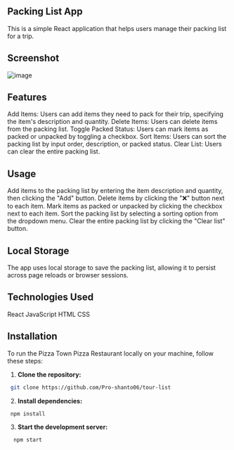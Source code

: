 ## Packing List App

This is a simple React application that helps users manage their packing list for a trip.

## Screenshot

![image](https://github.com/Pro-shanto06/tour-list/assets/123327841/ab92372d-f804-41b4-8e07-f74e6a747f76)

## Features

Add Items: Users can add items they need to pack for their trip, specifying the item's description and quantity.
Delete Items: Users can delete items from the packing list.
Toggle Packed Status: Users can mark items as packed or unpacked by toggling a checkbox.
Sort Items: Users can sort the packing list by input order, description, or packed status.
Clear List: Users can clear the entire packing list.


## Usage
Add items to the packing list by entering the item description and quantity, then clicking the "Add" button.
Delete items by clicking the "❌" button next to each item.
Mark items as packed or unpacked by clicking the checkbox next to each item.
Sort the packing list by selecting a sorting option from the dropdown menu.
Clear the entire packing list by clicking the "Clear list" button.

## Local Storage

The app uses local storage to save the packing list, allowing it to persist across page reloads or browser sessions.

## Technologies Used

React
JavaScript
HTML
CSS

## Installation
To run the Pizza Town Pizza Restaurant locally on your machine, follow these steps:
1. **Clone the repository:**
  ```bash
   git clone https://github.com/Pro-shanto06/tour-list
   ```
2. **Install dependencies:**
 ```bash
  npm install
   ```
3. **Start the development server:**
 ```bash
   npm start
   ```


